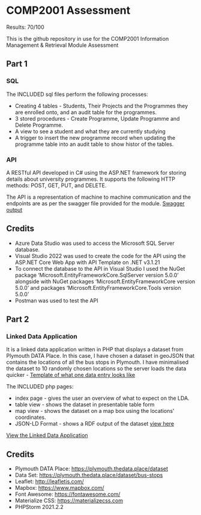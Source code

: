 # COMP2001 Assessment

Results: 70/100

This is the github repository in use for the COMP2001 Information Management &amp; Retrieval Module Assessment

## Part 1

### SQL 


The INCLUDED sql files perform the following processes: 

* Creating 4 tables - Students, Their Projects and the Programmes they are enrolled onto, and an audit table for the programmes.
* 3 stored procedures - Create Programme, Update Programme and Delete Programme.
* A view to see a student and what they are currently studying
* A trigger to insert the new programme record when updating the programme table into an audit table to show histor of the tables. 


### API

A RESTful API developed in C# using the ASP.NET framework for storing details about university programmes. It supports the following HTTP methods: POST, GET, PUT, and DELETE.

The API is a representation of machine to machine communication and the endpoints are as per the swagger file provided for the module. [Swagger output](https://github.com/Plymouth-University/comp2001_assignment-Parker06/blob/main/COMP2001-API-SWAGGER.png)

## Credits

* Azure Data Studio was used to access the Microsoft SQL Server database.
* Visual Studio 2022 was used to create the code for the API using the ASP.NET Core Web App with API Template on .NET v3.1.21
* To connect the database to the API in Visual Studio I used the NuGet package ‘Microsoft.EntityFrameworkCore.SqlServer version 5.0.0’ alongside with NuGet packages ‘Microsoft.EntityFrameworkCore version 5.0.0’ and packages ‘Microsoft.EntityFrameworkCore.Tools version 5.0.0’
* Postman was used to test the API

## Part 2

### Linked Data Application

It is a linked data application written in PHP that displays a dataset from Plymouth DATA Place. In this case, I have chosen a dataset in geoJSON that contains the locations of all the bus stops in Plymouth. I have minimalised the dataset to 10 randomly chosen locations so the server loads the data quicker - [Template of what one data entry looks like](https://github.com/Plymouth-University/comp2001_assignment-Parker06/blob/main/Linked%20Data%20Application/dataset/templateOfBusStop.txt)

The INCLUDED php pages: 

* index page - gives the user an overview of what to expect on the LDA.
* table view - shows the dataset in presentable table form
* map view - shows the dataset on a map box using the locations' coordinates.
* JSON-LD Format - shows a RDF output of the dataset [view here](http://web.socem.plymouth.ac.uk/COMP2001/hparker/busstop/)

[View the Linked Data Application](http://web.socem.plymouth.ac.uk/COMP2001/hparker/public/)

## Credits

* Plymouth DATA Place: https://plymouth.thedata.place/dataset
* Data Set: https://plymouth.thedata.place/dataset/bus-stops
* Leaflet: http://leafletjs.com/
* Mapbox: https://www.mapbox.com/
* Font Awesome: https://fontawesome.com/
* Materialize CSS: https://materializecss.com
* PHPStorm 2021.2.2
